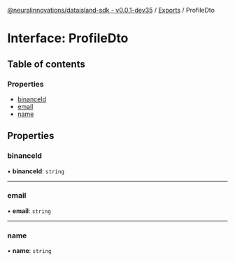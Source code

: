 [@neuralinnovations/dataisland-sdk - v0.0.1-dev35](../../README.md) / [Exports](../modules.md) / ProfileDto

# Interface: ProfileDto

## Table of contents

### Properties

- [binanceId](ProfileDto.md#binanceid)
- [email](ProfileDto.md#email)
- [name](ProfileDto.md#name)

## Properties

### binanceId

• **binanceId**: `string`

___

### email

• **email**: `string`

___

### name

• **name**: `string`
